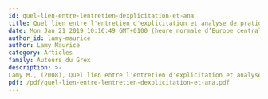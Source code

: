 ```yaml
---
id: quel-lien-entre-lentretien-dexplicitation-et-ana
title: Quel lien entre l'entretien d'explicitation et analyse de pratiques en groupe ?
date: Mon Jan 21 2019 10:16:49 GMT+0100 (heure normale d’Europe centrale)
author_id: lamy-maurice
author: Lamy Maurice
category: Articles
family: Auteurs du Grex
description: >-
Lamy M., (2008), Quel lien entre l'entretien d'explicitation et analyse de pratiques en groupe ? Expliciter n° 76, p. 10 - 13. 
pdf: /pdf/quel-lien-entre-lentretien-dexplicitation-et-ana.pdf
---
```

